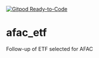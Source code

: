 [![Gitpod Ready-to-Code](https://img.shields.io/badge/Gitpod-Ready--to--Code-blue?logo=gitpod)](https://gitpod.io/#https://github.com/jfthuong/afac_etf) 

# afac_etf
Follow-up of ETF selected for AFAC
